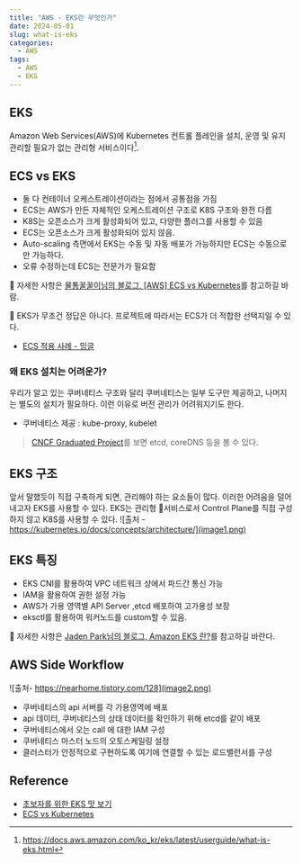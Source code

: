 ```yaml
---
title: "AWS - EKS란 무엇인가"
date: 2024-05-01
slug: what-is-eks
categories:
  - AWS
tags:
  - AWS
  - EKS
---
```


## EKS

Amazon Web Services(AWS)에 Kubernetes 컨트롤 플레인을 설치, 운영 및 유지 관리할 필요가 없는 관리형 서비스이다[^1].

## ECS vs EKS

- 둘 다 컨테이너 오케스트레이션이라는 점에서 공통점을 가짐
- ECS는 AWS가 만든 자체적인 오케스트레이션 구조로 K8S 구조와 완전 다름
- K8S는 오픈소스가 크게 활성화되어 있고, 다양한 플러그를 사용할 수 있음
- ECS는 오픈소스가 크게 활성화되어 있지 않음.
- Auto-scaling 측면에서 EKS는 수동 및 자동 배포가 가능하지만 ECS는 수동으로만 가능하다.
- 오류 수정하는데 ECS는 전문가가 필요함

📌 자세한 사항은 [물통꿀꿀이님의 블로그, [AWS] ECS vs Kubernetes](https://timewizhan.tistory.com/entry/AWS-ECS-vs-Kubernetes)를 참고하길 바람.

🤔 EKS가 무조건 정답은 아니다. 프로젝트에 따라서는 ECS가 더 적합한 선택지일 수 있다.

- [ECS 적용 사례 - 밍글](https://velog.io/@tanggu01/%EB%B0%8D%EA%B8%80-ECS-vs-EKS-EC2-vs-Fargate-%EB%B0%B0%ED%8F%AC-%EC%84%9C%EB%B9%84%EC%8A%A4-%EB%B9%84%EA%B5%90%ED%95%B4%EB%B3%B4%EA%B8%B0)

### 왜 EKS 설치는 어려운가?

우리가 알고 있는 쿠버네티스 구조와 달리 쿠버네티스는 일부 도구만 제공하고, 나머지는 별도의 설치가 필요하다. 이런 이유로 버전 관리가 어려워지기도 한다.

- 쿠버네티스 제공 : kube-proxy, kubelet

> [CNCF Graduated Project](https://www.cncf.io/projects/)를 보면 etcd, coreDNS 등을 볼 수 있다.

## EKS 구조

앞서 말했듯이 직접 구축하게 되면, 관리해야 하는 요소들이 많다. 이러한 어려움을 덜어내고자 EKS를 사용할 수 있다. EKS는 관리형 서비스로서 Control Plane를 직접 구성하지 않고 K8S를 사용할 수 있다.
![출처 - https://kubernetes.io/docs/concepts/architecture/](image1.png)

## EKS 특징

- EKS CNI를 활용하여 VPC 네트워크 상에서 파드간 통신 가능
- IAM을 활용하여 권한 설정 가능
- AWS가 가용 영역별 API Server ,etcd 배포하여 고가용성 보장
- eksctl를 활용하여 워커노드를 custom할 수 있음.

📌 자세한 사항은 [Jaden Park님의 블로그, Amazon EKS 란?](https://nearhome.tistory.com/128)를 참고하길 바란다.

## AWS Side Workflow

![출처- https://nearhome.tistory.com/128](image2.png)

- 쿠버네티스의 api 서버를 각 가용영역에 배포
- api 데이터, 쿠버네티스의 상태 데이터를 확인하기 위해 etcd를 같이 배포
- 쿠버네티스에서 오는 call 에 대한 IAM 구성
- 쿠버네티스 마스터 노드의 오토스케일링 설정
- 클러스터가 안정적으로 구현하도록 여기에 연결할 수 있는 로드밸런서를 구성

## Reference

- [초보자를 위한 EKS 맛 보기](https://devocean.sk.com/blog/techBoardDetail.do?ID=163578)
- [ECS vs Kubernetes](https://timewizhan.tistory.com/entry/AWS-ECS-vs-Kubernetes)

[^1]: https://docs.aws.amazon.com/ko_kr/eks/latest/userguide/what-is-eks.html
